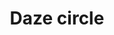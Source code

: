 ---
title: Daze circle
tags: ["daze", "circle", "confusion", "bewilderment", "disorientation", "mystery", "illusion"]
icon: daze-circle
svg: '<svg xmlns="http://www.w3.org/2000/svg" width="24" height="24" fill="none" viewBox="0 0 24 24" stroke-width="1.5" stroke-linecap="round" stroke-linejoin="round" stroke="currentColor"><path d="m8 12 2-1.5L8 9m8 3-2-1.5L16 9m0 7.25-1.333-1-1.334 1-1.333-1-1.333 1-1.334-1-1.333 1"/><path d="M21 12a9 9 0 1 1-18 0 9 9 0 0 1 18 0"/></svg>'
---